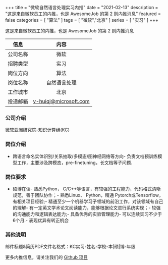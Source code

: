 +++
title = "微软自然语言处理实习内推"
date = "2021-02-13"
description = "这是来自微软员工的内推，也是 AwesomeJob 的第 2 则内推消息"
featured = false
categories = [
    "算法"
]
tags = [
    "微软","北京"
]
series = [
    "实习"
]
+++

这是来自微软员工的内推，也是 AwesomeJob 的第 2 则内推消息
<!--more-->

| 信息 | 内容 |
| :-----:| :----: |
| 公司名称 | 微软 |
| 招聘类型 | 实习 |
| 岗位方向 | 算法 |
| 岗位名称 | 自然语言处理 |
| 工作城市 | 北京 |
| 投递邮箱 | v-huiqj@microsoft.com |

### 公司介绍

微软亚洲研究院-知识计算组(KC)

### 岗位介绍

- 跨语言命名实体识别/关系抽取/多模态/图神经网络等方向- 负责文档预训练模型工作，主要涉及跨模态，pre-finetuning，长文档等子问题.

### 岗位要求

- 硕博在读- 熟悉Python， C/C++等语言，有较强的工程能力，代码格式清晰规范，善于团队协作；- 熟悉Linux、 Python，精通 Pytorch或Tensorflow， 有相关项目经验;- 精通至少一个机器学习子领域的前沿工作，对该领域有自己的理解- 有一定英文学术论文阅读能力，能够根据论文进行系统实现；- 较强的沟通能力和逻辑表达能力;- 具备优秀的实验管理能力- 可以连续实习不少于6个月.- 表现优异有转正机会

### 其他说明

邮件标题&简历PDF文件名格式：KC实习-姓名-学校-本|硕|博-年级

更多内推信息，请关注我们的 [Github 项目](https://github.com/Dikea/AwesomeJob)

